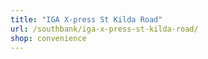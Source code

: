 ```yaml
---
title: "IGA X-press St Kilda Road"
url: /southbank/iga-x-press-st-kilda-road/
shop: convenience
---
```

